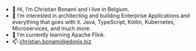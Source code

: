 - 👋 Hi, I’m Christian Bonami and I live in Belgium.
- 👀 I’m interested in architecting and building Enterprise Applications and everything that goes with it. Java, TypeScript, Kotlin, Kubernetes, Microservices, and much more.
- 🌱 I’m currently learning Apache Flink.
- 📫 christian.bonami@edonis.biz

<!---
cbonami/cbonami is a ✨ special ✨ repository because its `README.md` (this file) appears on your GitHub profile.
You can click the Preview link to take a look at your changes.
--->
